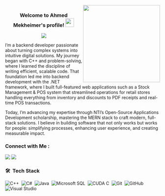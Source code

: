 
<img width="250" align="right" src="https://c.tenor.com/_DOBjnGspYAAAAAM/code-coding.gif">

<h3 align="center">
  Welcome to Ahmed Mekheimer's profile!
  <img src="https://media.giphy.com/media/hvRJCLFzcasrR4ia7z/giphy.gif" width="28">
</h3>

<!-- Typing SVG by DenverCoder1 - https://github.com/DenverCoder1/readme-typing-svg -->
<p align="center">
  <a href="https://github.com/DenverCoder1/readme-typing-svg"><img src="https://readme-typing-svg.herokuapp.com/?lines=Always%20learning%20new%20things&font=Fira%20Code&center=true&width=440&height=45&color=f75c7e&vCenter=true&size=22"></a>
</p> 

I’m a backend developer passionate about turning complex systems into intuitive digital solutions. My journey began with C++ and problem-solving, where I learned the discipline of writing efficient, scalable code. That foundation led me into backend development with the .NET framework, where I built full-featured web applications such as a Stock Management & POS system that streamlined operations for retail stores handling everything from inventory and discounts to PDF receipts and real-time POS transactions.

Today, I’m advancing my expertise through NTI’s Open-Source Applications Development scholarship, mastering the MERN stack to craft modern, full-stack solutions. I believe in building software that not only works but works for people: simplifying processes, enhancing user experience, and creating measurable impact.


### Connect with Me :

<a href="https://www.linkedin.com/in/ahmedmekheimer/" target="_blank"><img src="https://img.shields.io/badge/-LinkedIn-0077B5?style=for-the-badge&logo=Linkedin&logoColor=white"/></a>
<a href="ahmed.khaled.mekheimer@gmail.com" target="_blank"><img src="https://img.shields.io/badge/Gmail-D14836?style=for-the-badge&logo=gmail&logoColor=white"/></a>

### 🛠 &nbsp;Tech Stack
![C++](https://img.shields.io/badge/-C++-blue?logo=cplusplus)&nbsp;
![C#](https://img.shields.io/badge/C%23-239120?style=flat&logo=unity&logoColor=white)&nbsp;
![Java](https://img.shields.io/badge/Java-ED8B00?style=for-the-badge&logo=openjdk&logoColor=white)&nbsp;
![Microsoft SQL](https://img.shields.io/badge/Microsoft_SQL_Server-CC2927)&nbsp;
![CUDA C](https://img.shields.io/badge/CUDA-76B900?logo=nvidia&logoColor=white)&nbsp;
![Git](https://img.shields.io/badge/-Git-05122A?style=flat&logo=git)&nbsp;
![GitHub](https://img.shields.io/badge/-GitHub-05122A?style=flat&logo=github)&nbsp;
![Visual Studio](https://img.shields.io/badge/Visual_Studio-5C2D91?style=for-the-badge&logo=visual%20studio&logoColor=white)&nbsp;
